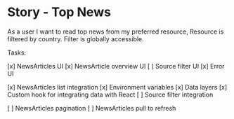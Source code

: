 # Story - Top News

As a user I want to read top
news from my preferred resource,
Resource is filtered by country.
Filter is globally accessible.

Tasks:

[x] NewsArticles UI
[x] NewsArticle overview UI
[ ] Source filter UI
[x] Error UI

[x] NewsArticles list integration
    [x] Environment variables
    [x] Data layers
    [x] Custom hook for integrating data with React
[ ] Source filter integration 

[ ] NewsArticles pagination
[ ] NewsArticles pull to refresh
